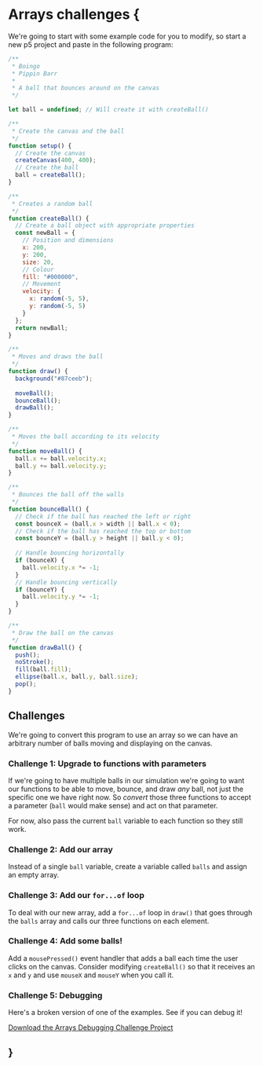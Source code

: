 # Arrays challenges {
   
We're going to start with some example code for you to modify, so start a new p5 project and paste in the following program:

```javascript
/**
 * Boingo
 * Pippin Barr
 *
 * A ball that bounces around on the canvas
 */

let ball = undefined; // Will create it with createBall()

/**
 * Create the canvas and the ball
 */
function setup() {
  // Create the canvas
  createCanvas(400, 400);
  // Create the ball
  ball = createBall();
}

/**
 * Creates a random ball
 */
function createBall() {
  // Create a ball object with appropriate properties
  const newBall = {
    // Position and dimensions
    x: 200,
    y: 200,
    size: 20,
    // Colour
    fill: "#000000",
    // Movement
    velocity: {
      x: random(-5, 5),
      y: random(-5, 5)
    }
  };
  return newBall;
}

/**
 * Moves and draws the ball
 */
function draw() {
  background("#87ceeb");
  
  moveBall();
  bounceBall();
  drawBall();
}

/**
 * Moves the ball according to its velocity
 */
function moveBall() {
  ball.x += ball.velocity.x;
  ball.y += ball.velocity.y;
}

/**
 * Bounces the ball off the walls
 */
function bounceBall() {
  // Check if the ball has reached the left or right
  const bounceX = (ball.x > width || ball.x < 0);
  // Check if the ball has reached the top or bottom
  const bounceY = (ball.y > height || ball.y < 0);
  
  // Handle bouncing horizontally
  if (bounceX) {
    ball.velocity.x *= -1;
  }
  // Handle bouncing vertically
  if (bounceY) {
    ball.velocity.y *= -1;
  }
}

/**
 * Draw the ball on the canvas
 */
function drawBall() {
  push();
  noStroke();
  fill(ball.fill);
  ellipse(ball.x, ball.y, ball.size);
  pop();
}
```
    
## Challenges

We're going to convert this program to use an array so we can have an arbitrary number of balls moving and displaying on the canvas.

### Challenge 1: Upgrade to functions with parameters

If we're going to have multiple balls in our simulation we're going to want our functions to be able to move, bounce, and draw *any* ball, not just the specific one we have right now. So *convert* those three functions to accept a parameter (`ball` would make sense) and act on that parameter.

For now, also pass the current `ball` variable to each function so they still work.

### Challenge 2: Add our array

Instead of a single `ball` variable, create a variable called `balls` and assign an empty array.

### Challenge 3: Add our `for...of` loop

To deal with our new array, add a `for...of` loop in `draw()` that goes through the `balls` array and calls our three functions on each element.

### Challenge 4: Add some balls!

Add a `mousePressed()` event handler that adds a ball each time the user clicks on the canvas. Consider modifying `createBall()` so that it receives an `x` and `y` and use `mouseX` and `mouseY` when you call it.

### Challenge 5: Debugging

Here's a broken version of one of the examples. See if you can debug it!

[Download the Arrays Debugging Challenge Project](./arrays-debugging-challenge.zip)
    
## }
